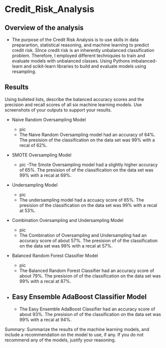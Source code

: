 # Credit_Risk_Analysis

## Overview of the analysis 
- The purpose of the Credit Risk Analysis is to use skills in data preparartion, statistical reasoning, and machine learning to predict credit risk. SInce credit risk is an inherently unbalanced classification problem. Therefore, I employed different techniquies to train and evaluate models with unbalanced classes. Using Pythons imbalanced-learn and scikit-learn libraries to build and evaluate models using resampling. 

## Results
Using bulleted lists, describe the balanced accuracy scores and the precision and recall scores of all six machine learning models. Use screenshots of your outputs to support your results.

- Naive Random Oversampling Model
  - pic
  - The Naive Random Oversampling model had an accuracy of 64%. The presision of the classification on the data set was 99% with a recal of 62%.

- SMOTE Oversampling Model
  - pic
  -The Smote Oversampling model had a slightly higher accuracy of 65%. The presision of of the classification on the data set was 99% with a recal at 69%.

- Undersampling Model
  - pic
  - The undersampling model had a accuacy score of 65%. The presision of the classification on the data set was 99% with a recal at 53%.

- Combination Oversampling and Undersampling Model
  - pic
  - The Combination of Oversampling and Undersampling had an accuracy score of about 57%. The presision of of the classification on the data set was 99% with a recal at 57%.

- Balanced Random Forest Classifier Model
  - pic
  - The Balanced Random Forest Classifier had an accuracy score of about 79%. The presision of of the classification on the data set was 99% with a recal at 87%.

- Easy Ensemble AdaBoost Classifier Model
  - 
  - The Easy Ensemble AdaBoost Classifier had an accuracy score of about 93%. The presision of of the classification on the data set was 99% with a recal at 94%.


Summary: Summarize the results of the machine learning models, and include a recommendation on the model to use, if any. If you do not recommend any of the models, justify your reasoning.
